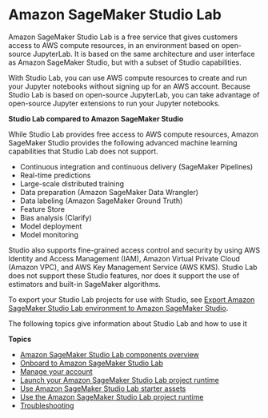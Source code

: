 # Amazon SageMaker Studio Lab<a name="studio-lab"></a>

 Amazon SageMaker Studio Lab is a free service that gives customers access to AWS compute resources, in an environment based on open\-source JupyterLab\. It is based on the same architecture and user interface as Amazon SageMaker Studio, but with a subset of Studio capabilities\.

With Studio Lab, you can use AWS compute resources to create and run your Jupyter notebooks without signing up for an AWS account\. Because Studio Lab is based on open\-source JupyterLab, you can take advantage of open\-source Jupyter extensions to run your Jupyter notebooks\.

 **Studio Lab compared to Amazon SageMaker Studio**

While Studio Lab provides free access to AWS compute resources, Amazon SageMaker Studio provides the following advanced machine learning capabilities that Studio Lab does not support\.
+ Continuous integration and continuous delivery \(SageMaker Pipelines\)
+ Real\-time predictions
+ Large\-scale distributed training
+ Data preparation \(Amazon SageMaker Data Wrangler\)
+ Data labeling \(Amazon SageMaker Ground Truth\)
+ Feature Store
+ Bias analysis \(Clarify\)
+ Model deployment
+ Model monitoring

Studio also supports fine\-grained access control and security by using AWS Identity and Access Management \(IAM\), Amazon Virtual Private Cloud \(Amazon VPC\), and AWS Key Management Service \(AWS KMS\)\. Studio Lab does not support these Studio features, nor does it support the use of estimators and built\-in SageMaker algorithms\.

To export your Studio Lab projects for use with Studio, see [Export Amazon SageMaker Studio Lab environment to Amazon SageMaker Studio](studio-lab-use-migrate.md)\.

The following topics give information about Studio Lab and how to use it

**Topics**
+ [Amazon SageMaker Studio Lab components overview](studio-lab-overview.md)
+ [Onboard to Amazon SageMaker Studio Lab](studio-lab-onboard.md)
+ [Manage your account](studio-lab-manage-account.md)
+ [Launch your Amazon SageMaker Studio Lab project runtime](studio-lab-manage-runtime.md)
+ [Use Amazon SageMaker Studio Lab starter assets](studio-lab-integrated-resources.md)
+ [Use the Amazon SageMaker Studio Lab project runtime](studio-lab-use.md)
+ [Troubleshooting](studio-lab-troubleshooting.md)